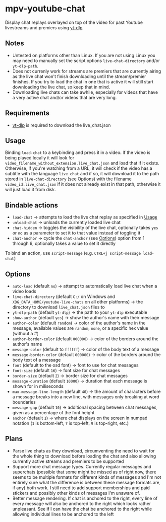 # mpv-youtube-chat

Display chat replays overlayed on top of the video for past Youtube livestreams and premiers using [yt-dlp](https://github.com/yt-dlp/yt-dlp)

## Notes
- Untested on platforms other than Linux. If you are not using Linux you may need to manually set the script options `live-chat-directory` and/or `yt-dlp-path`.
- Does not currenly work for streams are premiers that are currently airing as the live chat won't finish downloading until the stream/premier finishes. If you try to load the chat in one that is active it will still start downloading the live chat, so keep that in mind.
- Downloading live chats can take awhile, especially for videos that have a very active chat and/or videos that are very long.

## Requirements
- [yt-dlp](https://github.com/yt-dlp/yt-dlp) is required to download the live_chat.json

## Usage
Binding `load-chat` to a keybinding and press it in a video. If the video is being played locally it will look for `video_filename_without_extension.live_chat.json` and load that if it exists. Otherwise, if you're watching from a URL, it will check if the video has a subtitle with the language `live_chat` and if so, it will download it to the path stored in `live-chat-directory` (see [Options](#Options)) with the filename `video_id.live_chat.json` if it does not already exist in that path, otherwise it will just load it from disk.

## Bindable actions
- `load-chat` -> attempts to load the live chat replay as specified in [Usage](#Usage)
- `unload-chat` -> unloads the currently loaded live chat
- `chat-hidden` -> toggles the visibility of the live chat, optionally takes `yes` or `no` as a parameter to set it to that value instead of toggling it
- `chat-anchor` -> cycle the `chat-anchor` (see [Options](#Options)) option from 1 through 9, optionally takes a value to set it directly

To bind an action, use `script-message` (e.g. `CTRL+j script-message load-chat`)

## Options
- `auto-load` (default `no`) -> attempt to automatically load live chat when a video loads
- `live-chat-directory` (default `C:/` on Windows and `XDG_DATA_HOME/youtube-live-chats` on all other platforms) -> the directory to download `live_chat.json` files to
- `yt-dlp-path` (default `yt-dlp`) -> the path to your `yt-dlp` executable
- `show-author` (default `yes`) -> show the author's name with their message
- `author-color` (default `random`) -> color of the author's name in the message, available values are `random`, `none`, or a specific hex value (without a #)
- `author-border-color` (default `000000`) -> color of the borders around the author's name
- `message-color` (default to `ffffff`) -> color of the body text of a message
- `message-border-color` (default `000000`) -> color of the borders around the body text of a message
- `font` (default to the osd font) -> font to use for chat messages
- `font-size` (default `16`) -> font size for chat messages
- `border-size` (default `2`) -> border size for chat messages
- `message-duration` (default `10000`) -> duration that each message is shown for in miliseconds
- `max-message-line-length` (default `40`) -> the amount of characters before a message breaks into a new line, with messages only breaking at word boundaries
- `message-gap` (default `10`) -> additional spacing between chat messages, given as a percentage of the font height
- `anchor` (default `1`) -> where chat displays on the screen in numpad notation (`1` is bottom-left, `7` is top-left, `9` is top-right, etc.)

## Plans
- Parse live chats as they download, circumventing the need to wait for the whole thing to download before loading the chat and also allowing currently active streams and premiers to be supported
- Support more chat message types. Currently regular messages and superchats (possible that some might be missed as of right now, there seems to be multiple formats for different kinds of messages and I'm not entirely sure what the difference is between these message formats are, if any) both work, I still need to add support memberships and paid stickers and possibly other kinds of messages I'm unaware of.
- Better message rendering. If chat is anchored to the right, every line of every message will also be anchored to the right which looks rather unpleasant. See if I can have the chat be anchored to the right while allowing individual lines to be anchored to the left
